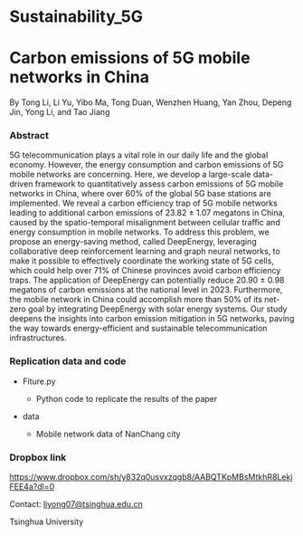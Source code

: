 # Sustainability_5G

# Carbon emissions of 5G mobile networks in China

By Tong Li, Li Yu, Yibo Ma, Tong Duan, Wenzhen Huang, Yan Zhou, Depeng Jin,
Yong Li, and Tao Jiang

### Abstract
5G telecommunication plays a vital role in our daily life and the global economy. However, the energy consumption and carbon emissions of 5G mobile networks are concerning. Here, we develop a large-scale data-driven framework to quantitatively assess carbon emissions of 5G mobile networks in China, where over 60% of the global 5G base stations are implemented. We reveal a carbon efficiency trap of 5G mobile networks leading to additional carbon emissions of 23.82 ± 1.07 megatons in China, caused by the spatio-temporal misalignment between cellular traffic and energy consumption in mobile networks. To address this problem, we propose an energy-saving method, called DeepEnergy, leveraging collaborative deep reinforcement learning and graph neural networks, to make it possible to effectively coordinate the working state of 5G cells, which could help over 71% of Chinese provinces avoid carbon efficiency traps. The application of DeepEnergy can potentially reduce 20.90 ± 0.98 megatons of carbon emissions at the national level in 2023. Furthermore, the mobile network in China could accomplish more than 50% of its net-zero goal by integrating DeepEnergy with solar energy systems. Our study deepens the insights into carbon emission mitigation in 5G networks, paving the way towards energy-efficient and sustainable telecommunication infrastructures.


### Replication data and code

- Fiture.py
    * Python code to replicate the results of the paper
    
- data
    * Mobile network data of NanChang city
    
### Dropbox link

https://www.dropbox.com/sh/y832q0usvxzqgb8/AABQTKpMBsMtkhR8LekjFEE4a?dl=0

    
Contact: liyong07@tsinghua.edu.cn

Tsinghua University
